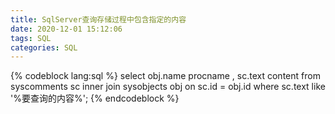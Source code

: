 ```yaml
---
title: SqlServer查询存储过程中包含指定的内容
date: 2020-12-01 15:12:06
tags: SQL
categories: SQL
---
```


{% codeblock lang:sql %}
select obj.name procname
     , sc.text  content
from syscomments          sc
    inner join sysobjects obj
        on sc.id = obj.id
where sc.text like '%要查询的内容%';
{% endcodeblock %}